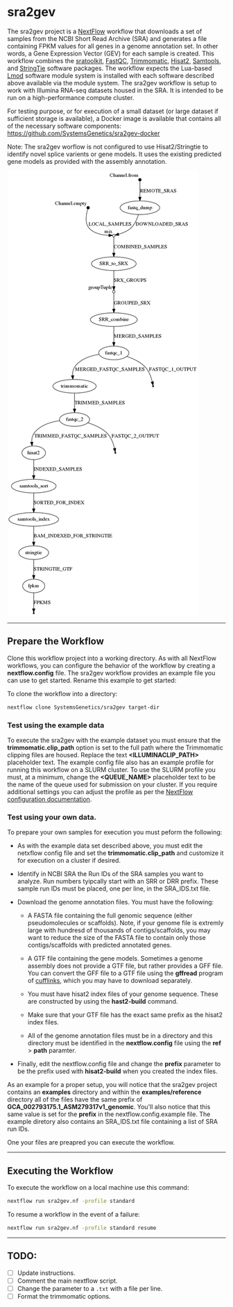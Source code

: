 # sra2gev

The sra2gev project is a [NextFlow](https://www.nextflow.io/) workflow that downloads a set of samples from the NCBI Short Read Archive (SRA) and generates a file containing FPKM values for all genes in a genome annotation set.
In other words, a Gene Expression Vector (GEV) for each sample is created.
This workflow combines the [sratoolkit](https://www.ncbi.nlm.nih.gov/books/NBK158900/), [FastQC](https://www.bioinformatics.babraham.ac.uk/projects/fastqc/), [Trimmomatic](http://www.usadellab.org/cms/?page=trimmomatic), [Hisat2](https://ccb.jhu.edu/software/hisat2/index.shtml), [Samtools](http://www.htslib.org/), and [StringTie](http://www.ccb.jhu.edu/software/stringtie/) software packages.
The workflow expects the Lua-based [Lmod](https://lmod.readthedocs.io/en/latest/) software module system is installed with each software described above available via the module system.
The sra2gev workflow is setup to work with Illumina RNA-seq datasets housed in the SRA.
It is intended to be run on a high-performance compute cluster.

For testing purpose, or for execution of a small dataset (or large dataset if sufficient storage is available), a Docker image is available that contains all of the necessary software components: https://github.com/SystemsGenetics/sra2gev-docker

Note: The sra2gev worflow is not configured to use Hisat2/Stringtie to identify novel splice varients or gene models.
It uses the existing predicted gene models as provided with the assembly annotation.

![flowchart](flowchartgen.png)

---


## Prepare the Workflow

Clone this workflow project into a working directory.
As with all NextFlow workflows, you can configure the behavior of the workflow by creating a **nextflow.config** file.
The sra2gev workflow provides an example file you can use to get started.  Rename this example to get started:

To clone the workflow into a directory:
```bash
nextflow clone SystemsGenetics/sra2gev target-dir
```


### Test using the example data

To execute the sra2gev with the example dataset you must ensure that the **trimmomatic.clip_path** option is set to the full path where the Trimmomatic clipping files are housed.  Replace the text **<ILLUMINACLIP_PATH>** placeholder text. The example config file also has an example profile for running this workflow on a SLURM cluster. To use the SLURM profile you must, at a minimum, change the **<QUEUE_NAME>** placeholder text to be the name of the queue used for submission on your cluster.  If you require additional settings you can adjust the profile as per the [NextFlow configuration documentation](https://www.nextflow.io/docs/latest/config.html#config-profiles).


### Test using your own data.

To prepare your own samples for execution you must peform the following:

- As with the example data set described above, you must edit the netxflow config file and set the **trimmomatic.clip_path** and customize it for execution on a cluster if desired.

- Identify in NCBI SRA the Run IDs of the SRA samples you want to analyze.
  Run numbers tyipcally start with an SRR or DRR prefix.
  These sample run IDs must be placed, one per line, in the SRA_IDS.txt file.

- Download the genome annotation files.
  You must have the following:

  - A FASTA file containing the full genomic sequence (either pseudomolecules or scaffolds). Note, if your genome file is extremly large with hundresd of thousands of contigs/scaffolds, you may want to reduce the size of the FASTA file to contain only those contigs/scaffolds with predicted annotated genes.

  - A GTF file containing the gene models. Sometimes a genome assembly does not provide a GTF file, but rather provides a GFF file. You can convert the GFF file to a GTF file using the **gffread** program of [cufflinks](http://cole-trapnell-lab.github.io/cufflinks/file_formats/), which you may have to download separately.

  - You must have hisat2 index files of your genome sequence.
    These are constructed by using the **hast2-build** command.

  - Make sure that your GTF file has the exact same prefix as the hisat2 index files.

  - All of the genome annotation files must be in a directory and this directory must be identified in the **nextflow.config** file using the **ref** > **path** paramter.

- Finally, edit the nextflow.config file and change the **prefix** parameter to be the prefix used with **hisat2-build** when you created the index files.

As an example for a proper setup, you will notice that the sra2gev project contains an **examples** directory and within the **examples/reference** directory all of the files have the same prefix of **GCA_002793175.1_ASM279317v1_genomic**.
You'll also notice that this same value is set for the **prefix** in the nextflow.config.example file.
The example diretory also contains an SRA_IDS.txt file containing a list of SRA run IDs.

One your files are preapred you can execute the workflow.

---


## Executing the Workflow

To execute the workflow on a local machine use this command:
```bash
nextflow run sra2gev.nf -profile standard
```

To resume a workflow in the event of a failure:
```bash
nextflow run sra2gev.nf -profile standard resume
```



---

## TODO:

- [ ] Update instructions.
- [ ] Comment the main nextflow script.
- [ ] Change the parameter to a `.txt` with a file per line.
- [ ] Format the trimmomatic options.
